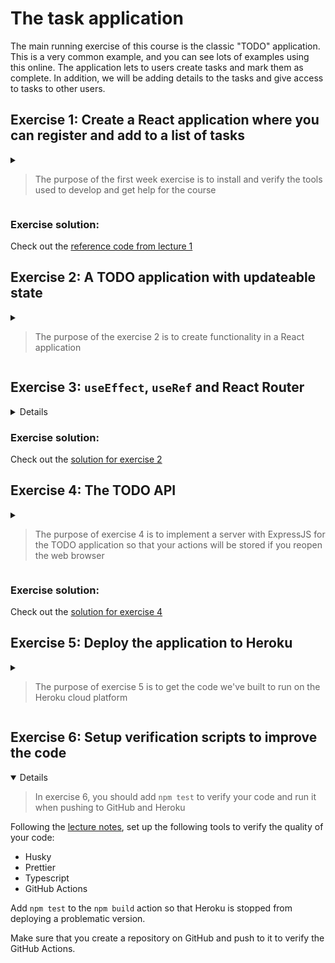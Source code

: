 # The task application

The main running exercise of this course is the classic "TODO" application.  This is a very common example, and you
can see lots of examples using this online. The application lets to users create tasks and mark them as complete.
In addition, we will be adding details to the tasks and give access to tasks to other users.

## Exercise 1: Create a React application where you can register and add to a list of tasks

<details>

<summary>

> The purpose of the first week exercise is to install and verify the tools used to develop and get help for the course

</summary>


Your application should have the following:

1. A list of checkboxes for all created tasks
2. An input field with a submit button to add a new task

You can choose to ways to create the application:

### Step 1: Install and sign up for necessary tools

1. Install [NodeJS](https://nodejs.org/en/download/package-manager) (if you don't already have it)
2. Sign up for [GitHub student developer pack](https://education.github.com/pack/join) which gives you access to
   important resources like IntelliJ Ultimate and Heroku for free. Make sure to use your school email address for the
   registration.
3. Download [IntelliJ IDEA Ultimate](https://www.jetbrains.com/idea/download/). You can use a Trial license until your
   GitHub student pack is registered. You can then use [the IntelliJ student page](https://www.jetbrains.com/shop/eform/students)
   to get a long term license
4. Sign in to https://mattermost.kristiania.no/ and find the [PG6301 channel](https://mattermost.kristiania.no/it2023/channels/pg6301---webutvikling-og-api-design) and send a message saying Hello

### Step 2: Alternative 1: Use the Vite project wizard (quick start, but lots of confusing code)

Open a terminal Window, and `cd` to a directory for your course assignments. This directory should not contain
spaces or special characters (`[a-zA-Z0-9._-]` are okay)

1. Run `npm init vite` - this will ask you what name you want for your project subdirectory,
   what framework to use (select React) and what variant to use (select JavaScript)
2. Follow the instructions from the Wizard to `cd` into the directory and run `npm install` and `npm run dev`
3. Go to http://localhost:5173/ to see your project running
4. Start IntelliJ
5. Open the project directory using File > Open
6. Navigate to `src/App.jsx` and update the code to create a TODO application
7. When you have completed your application, upload the code to GitHub

### Step 2: Alternative 2: Build the project from scratch (more steps, but no files not created by you)

Open a terminal Window, and `cd` to a directory for your course assignments. This directory should not contain
spaces or special characters (`[a-zA-Z0-9._-]` are okay)

1. `mkdir <your project name>`: create a new directory for your project
2. `cd <your project name>`: change directory to the project directory
3. `npm init -y`: creates `package.json` for your scripts and dependencies
4. `npm install --save-dev vite`: add Vite as a tool in your project
5. `npm install react react-dom`: add React as a library in your project
6. `npm pkg set scripts.dev="vite"` Add a script to run your project
7. `npm run dev`: starts up the project
8. Go to http://localhost:5173/ to see your (empty) project running

You can now open the project in IntelliJ and start development

1. Start IntelliJ
2. File > Open: Open the project directory
3. Create files named `index.html` and `src/main.jsx`. See the
   [course material](https://github.com/kristiania-pg6301-2024/pg6301-frontend-programming/?tab=readme-ov-file#creating-the-frontend-project)
   to see how these files should look
4. Add the code to create a `<TodoApplication />` component with a `<AddTaskForm />` component
5. When you have completed your application, upload the code to GitHub

### Step 3: Feedback and continue

When you have managed to create your first React application, you should send a message saying simply
"Exercise 1 complete! 🎉" at Mattermost! Feel free to include the link to your GitHub repository.

If you want to explore React a bit more right away, check out the [official React tutorials](https://react.dev/learn).

### Step 4: Competition

We need a logo for the course GitHub pages. Post your entry on Mattermost and vote with emojiis on other entries. Despite knowing better from experience, I will let the democratic process decide on the logo.

</details>

### Exercise solution:

Check out the [reference code from lecture 1](https://github.com/kristiania-pg6301-2024/pg6301-frontend-programming/tree/reference/01)

## Exercise 2: A TODO application with updateable state

<details>
<summary>

>The purpose of the exercise 2 is to create functionality in a React application

</summary>

Starting with what you learned in exercise 1, let's transform the simple list of tasks into a more functional application.
Implement the following features:

* Create task
* Complete task
* Change task description
* Show task details

You should start out as we showed in the lecture, with a static component that you gradually make dynamic. Here is a possible starting point:

```jsx
function TaskList() {
   const tasks = [
      { id: 1, description: "Follow the lecture", completed: true },
      { id: 2, description: "Read the exercise", completed: false },
      { id: 3, description: "Complete the exercise", completed: false },
   ];
   
   return <div>
      <h2>Tasks</h2>
      {tasks.map(({id, description, completed}) => <label key={id}>
         <input type="checkbox" checked={completed} />
         {description}
      </label>)}
   </div>;
}
```


### New task

Register a new task by typing the task description in an input and pressing submit (the list of tasks should be a React `useState` with an array of objects, the current state of the input should be a `useState` with a string)

### Complete task

Mark the task as completed by checking a checkbox next to the task (`<input type=checkbox />`)
(implement by updating the task state for the checked task - this is a bit tricky)

</details>

## Exercise 3: `useEffect`, `useRef` and React Router

<details>

### Change task description

Let the user update the description of an existing state by clicking a link by the task.
When updating a task, use a `<dialog>`.

1. `useState` with a `dialogOpen` state that reflects the state of the dialog
2. `useRef` to refer to the `<dialog>` element and `useEffect` to `showModal()` when `dialogOpen` updates
3. Submitting the form in the dialog should close the dialog

### Close the dialog correctly

If you press Escape in the dialog for updating task title, you may be unable to click the dialog open again.
This is because the state of `dialogOpen` has drifted away from the state of the HTML elements. Add a close listener
to the dialog (using the `useRef` reference) to update `dialogOpen` state when the user closes the dialog.

### Show task details with a router

Add `react-router-dom` as a dependency. Clicking on a task should take you to another route that focuses on the task.
You can choose whether this page just displays the task description or if you want to add more info.

</details>

### Exercise solution:

Check out the [solution for exercise 2](https://github.com/kristiania-pg6301-2024/pg6301-frontend-programming/tree/exercise/02/solution)

## Exercise 4: The TODO API

<details>
<summary>

> The purpose of exercise 4 is to implement a server with ExpressJS for the TODO application so that your actions will be stored if you reopen the web browser

</summary>

Starting from what you did in exercise 2 and 3, we want to implement an ExpressJS server API for our tasks. If you have organized your frontend code like me, you
will have code that looks something like this:

```jsx
export function TaskApplication() {
    const [tasks, setTasks] = useState([]);

    const [editingTaskId, setEditingTaskId] = useState()

    function handleAddTask(task) {
        // ...
    }

    function handleTaskCompleted(id) {
        // ...
    }

    function handleChangeTask(id) {
        setEditingTaskId(id);
    }

    function handleCloseDialog() {
        setEditingTaskId(undefined);
    }

    function handleUpdateTask(id, taskDelta) {
       // ...
    }


    return <div>
        <TaskList
            tasks={tasks}
            onTaskCompleted={handleTaskCompleted}
            onChangeTask={handleChangeTask}
        />
        <NewTaskForm onAddTask={handleAddTask}/>
        <EditTaskDialog
            task={tasks.find(t => t.id === editingTaskId)}
            onUpdateTask={handleUpdateTask}
            onClose={handleCloseDialog}
        />
    </div>
}
```

In this exercise, you should replace the loading the initial tasks, handleAddTask, handleTaskCompleted and handleUpdateTask
as `fetch` calls to the ExpressJS server.

In your project, create a `client` and a `server` subdirectory with separate `package.json` files.

See [course notes](https://github.com/kristiania-pg6301-2024/pg6301-frontend-programming/?tab=readme-ov-file#converting-react-to-serve-from-express) for details.


### Task 3: Get the server ready to run on Heroku

When you actually run the server on a cloud hosting provider like Heroku, Vite will not be running. Instead, you will run
execute `vite build` when you make a change to the application and ExpressJS will serve your React code as static files.

These are the high level steps, see the [course notes](https://github.com/kristiania-pg6301-2024/pg6301-frontend-programming/?tab=readme-ov-file#deploy-to-heroku) for details.

1. Create a top level `package.json` file with a `build` script that builds the client project by executing `vite build`
2. Add a top level `start` script
3. Add a static resource to the ExpressJS application in `server.js`: `app.use(express.static("../client/dist"))`
4. To make React Routes work, you also need to [add middleware to handle default requests](https://github.com/kristiania-pg6301-2024/pg6301-frontend-programming/?tab=readme-ov-file#express-middleware-for-dealing-with-browserrouter)

</details>

### Exercise solution:

Check out the [solution for exercise 4](https://github.com/kristiania-pg6301-2024/pg6301-frontend-programming/tree/exercise/04/solution)


## Exercise 5: Deploy the application to Heroku

<details>
<summary>

> The purpose of exercise 5 is to get the code we've built to run on the Heroku cloud platform

</summary>

Starting from the client+server application you created in exercise 3, in exercise 4, you should create a Heroku account and deploy your application there.
You should complete exercise 1, 2 and 4 before you start exercise 5, but you don't need to complete exercise 3.

See [course notes](https://github.com/kristiania-pg6301-2024/pg6301-frontend-programming?tab=readme-ov-file#deploy-to-heroku) for details.

### Exercise solution:

There is no exercise solution for this week's exercise
</details>

## Exercise 6: Setup verification scripts to improve the code

<details open>

> In exercise 6, you should add `npm test` to verify your code and run it when pushing to GitHub and Heroku

Following the [lecture notes](https://github.com/kristiania-pg6301-2024/pg6301-frontend-programming#lecture-6-quality-code-prettier-jest-husky-and-github-actions),
set up the following tools to verify the quality of your code:

* Husky
* Prettier
* Typescript
* GitHub Actions

Add `npm test` to the `npm build` action so that Heroku is stopped from deploying a problematic version.

Make sure that you create a repository on GitHub and push to it to verify the GitHub Actions.

</details>
